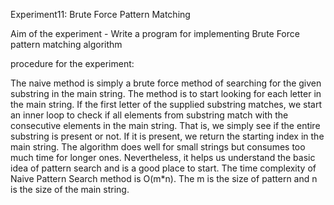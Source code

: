 Experiment11: Brute Force Pattern Matching

Aim of the experiment - Write a program for implementing Brute Force pattern matching algorithm

procedure for the experiment:

The naive method is simply a brute force method of searching for the given substring in the main string. The method is to start looking for each letter in the main string. If the first letter of the supplied substring matches, we start an inner loop to check if all elements from substring match with the consecutive elements in the main string. That is, we simply see if the entire substring is present or not. If it is present, we return the starting index in the main string. The algorithm does well for small strings but consumes too much time for longer ones. Nevertheless, it helps us understand the basic idea of pattern search and is a good place to start. The time complexity of Naive Pattern Search method is O(m*n). The m is the size of pattern and n is the size of the main string.
